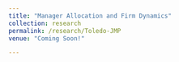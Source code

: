 ```yaml
---
title: "Manager Allocation and Firm Dynamics"
collection: research
permalink: /research/Toledo-JMP
venue: "Coming Soon!"

---
```



